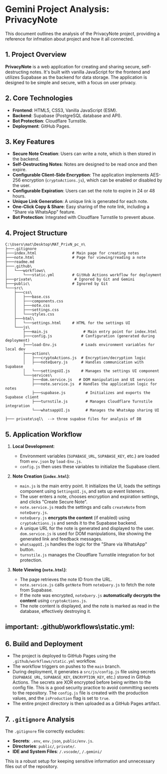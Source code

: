# Gemini Project Analysis: PrivacyNote

This document outlines the analysis of the PrivacyNote project,
providing a reference for infmation about project and how it all connected.


## 1. Project Overview

**PrivacyNote** is a web application for creating and sharing secure, self-destructing notes. It's built with vanilla JavaScript for the frontend and utilizes Supabase as the backend for data storage. The application is designed to be simple and secure, with a focus on user privacy.

## 2. Core Technologies

-   **Frontend**: HTML5, CSS3, Vanilla JavaScript (ESM).
-   **Backend**: Supabase (PostgreSQL database and API).
-   **Bot Protection**: Cloudflare Turnstile.
-   **Deployment**: GitHub Pages.

## 3. Key Features

-   **Secure Note Creation**: Users can write a note, which is then stored in the backend.
-   **Self-Destructing Notes**: Notes are designed to be read once and then expire.
-   **Configurable Client-Side Encryption**: The application implements AES-256 encryption (`cryptoActions.js`), which can be enabled or disabled by the user.
-   **Configurable Expiration**: Users can set the note to expire in 24 or 48 hours.
-   **Unique Link Generation**: A unique link is generated for each note.
-   **One-Click Copy & Share**: Easy sharing of the note link, including a "Share via WhatsApp" feature.
-   **Bot Protection**: Integrated with Cloudflare Turnstile to prevent abuse.

## 4. Project Structure

```
C:\Users\mat\Desktop\MAT_PrivN_pc_n\
├───.gitignore
├───index.html                # Main page for creating notes
├───note.html                 # Page for viewing/reading a note
├───readme.md
├───.github\
│   └───workflows\
│       └───static.yml        # GitHub Actions workflow for deployment
├───private\                   # Ignored by Git and Gemini
├───public\                   # Ignored by Git
└───src\
    ├───css\
    │   ├───base.css
    │   ├───components.css
    │   ├───note.css
    │   ├───settings.css
    │   └───styles.css
    ├───html\
    │   └───settings.html     # HTML for the settings UI
    └───js\
        ├───main.js                # Main entry point for index.html
        ├───config.js             # Configuration (generated during deployment)
        ├───load-Env.js           # Loads environment variables for local dev
        ├───actions\
        │   ├───cryptoActions.js  # Encryption/decryption logic
        │   ├───noteQuery.js      # Handles communication with Supabase
        │   └───settingsUI.js     # Manages the settings UI component
        └───services\
            ├───dom.service.js   # DOM manipulation and UI services
            ├───note.service.js  # Handles the application logic for notes
            ├───supabase.js         # Initializes and exports the Supabase client
            ├───turnstile.js        # Manages Cloudflare Turnstile integration
            └───whatsappUI.js       # Manages the WhatsApp sharing UI

├─── private\sql\  --> three supabse files for analysis of DB
```

## 5. Application Workflow

1.  **Local Development**:
    -   Environment variables (`SUPABASE_URL`, `SUPABASE_KEY`, etc.) are loaded from `env.json` by `load-Env.js`.
    -   `config.js` then uses these variables to initialize the Supabase client.

2.  **Note Creation (`index.html`)**:
    -   `main.js` is the main entry point. It initializes the UI, loads the settings component using `SettingsUI.js`, and sets up event listeners.
    -   The user enters a note, chooses encryption and expiration settings, and clicks "Create Secure Note".
    -   `note.service.js` reads the settings and calls `createNote` from `noteQuery.js`.
    -   `noteQuery.js` **encrypts the content** (if enabled) using `cryptoActions.js` and sends it to the Supabase backend.
    -   A unique URL for the note is generated and displayed to the user. `dom.service.js` is used for DOM manipulations, like showing the generated link and feedback messages.
    -   `whatsappUI.js` handles the logic for the "Share via WhatsApp" button.
    -   `turnstile.js` manages the Cloudflare Turnstile integration for bot protection.

3.  **Note Viewing (`note.html`)**:
    -   The page retrieves the note ID from the URL.
    -   `note.service.js` calls `getNote` from `noteQuery.js` to fetch the note from Supabase.
    -   If the note was encrypted, `noteQuery.js` **automatically decrypts the content** using `cryptoActions.js`.
    -   The note content is displayed, and the note is marked as read in the database, effectively destroying it.

## important: .github\workflows\static.yml:



## 6. Build and Deployment

-   The project is deployed to GitHub Pages using the `.github/workflows/static.yml` workflow.
-   The workflow triggers on pushes to the `main` branch.
-   During deployment, it generates a `src/js/config.js` file using secrets (`SUPABASE_URL`, `SUPABASE_KEY`, `ENCRYPTION_KEY`, etc.) stored in GitHub Actions. The secrets are XOR encrypted before being written to the config file. This is a good security practice to avoid committing secrets to the repository. The `config.js` file is created with the production values, and the `isProduction` flag is set to `true`.
-   The entire project directory is then uploaded as a GitHub Pages artifact.

## 7. `.gitignore` Analysis

The `.gitignore` file correctly excludes:
-   **Secrets**: `.env`, `env.json`, `public/env.js`.
-   **Directories**: `public/`, `private/`.
-   **IDE and System Files**: `/.vscode/`, `/.gemini/`

This is a robust setup for keeping sensitive information and unnecessary files out of the repository.


